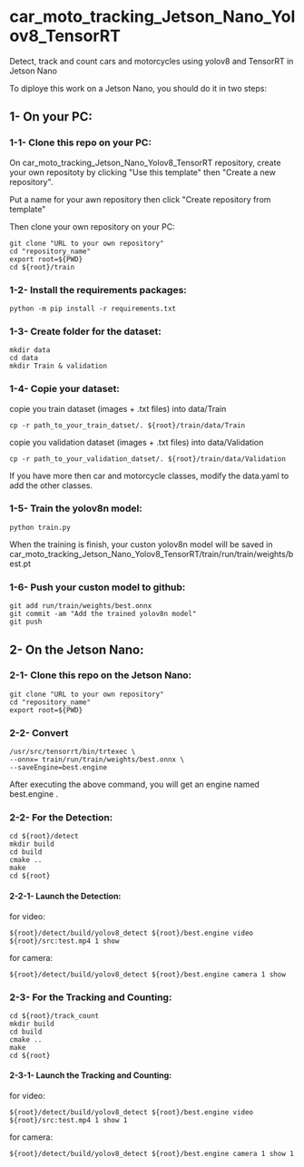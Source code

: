 # car_moto_tracking_Jetson_Nano_Yolov8_TensorRT
Detect, track and count cars and motorcycles using yolov8 and TensorRT in Jetson Nano


To diploye this work on a Jetson Nano, you should do it in two steps:

## 1- On your PC:
### 1-1- Clone this repo on your PC:
On car_moto_tracking_Jetson_Nano_Yolov8_TensorRT repository, create your own repositoty by clicking "Use this template" then "Create a new repository".

Put a name for your awn repository then click "Create repository from template"

Then clone your own repository on your PC: 

	git clone "URL to your own repository"
	cd "repository_name"
	export root=${PWD}
	cd ${root}/train

### 1-2- Install the requirements packages:

	python -m pip install -r requirements.txt

### 1-3- Create folder for the dataset:

	mkdir data
	cd data
	mkdir Train & validation

### 1-4- Copie your dataset:
copie you train dataset (images + .txt files) into data/Train

	cp -r path_to_your_train_datset/. ${root}/train/data/Train

copie you validation dataset (images + .txt files) into data/Validation

	cp -r path_to_your_validation_datset/. ${root}/train/data/Validation


If you have more then car and motorcycle classes, modify the data.yaml to add the other classes.

### 1-5- Train the yolov8n model:

	python train.py

When the training is finish, your custon yolov8n model will be saved in 
car_moto_tracking_Jetson_Nano_Yolov8_TensorRT/train/run/train/weights/best.pt

### 1-6- Push your custon model to github:

	git add run/train/weights/best.onnx
	git commit -am "Add the trained yolov8n model"
	git push




## 2- On the Jetson Nano:
### 2-1- Clone this repo on the Jetson Nano:

	git clone "URL to your own repository"
	cd "repository_name"
	export root=${PWD}

### 2-2- Convert

	/usr/src/tensorrt/bin/trtexec \
	--onnx= train/run/train/weights/best.onnx \
	--saveEngine=best.engine

After executing the above command, you will get an engine named best.engine .

### 2-2- For the Detection:

	cd ${root}/detect
	mkdir build
	cd build
	cmake ..
	make
	cd ${root}

#### 2-2-1- Launch the Detection:
for video:

	${root}/detect/build/yolov8_detect ${root}/best.engine video ${root}/src:test.mp4 1 show

for camera:

	${root}/detect/build/yolov8_detect ${root}/best.engine camera 1 show

### 2-3- For the Tracking and Counting:

	cd ${root}/track_count
	mkdir build
	cd build
	cmake ..
	make
	cd ${root}

#### 2-3-1- Launch the Tracking and Counting:
for video:

	${root}/detect/build/yolov8_detect ${root}/best.engine video ${root}/src:test.mp4 1 show 1

for camera:

	${root}/detect/build/yolov8_detect ${root}/best.engine camera 1 show 1

